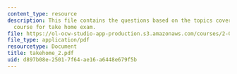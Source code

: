 ```yaml
---
content_type: resource
description: This file contains the questions based on the topics covered during the
  course for take home exam.
file: https://ol-ocw-studio-app-production.s3.amazonaws.com/courses/2-011-introduction-to-ocean-science-and-engineering-spring-2006/d897b08e25017f64ae16a6448e679f5b_takehome_2.pdf
file_type: application/pdf
resourcetype: Document
title: takehome_2.pdf
uid: d897b08e-2501-7f64-ae16-a6448e679f5b
---
```

